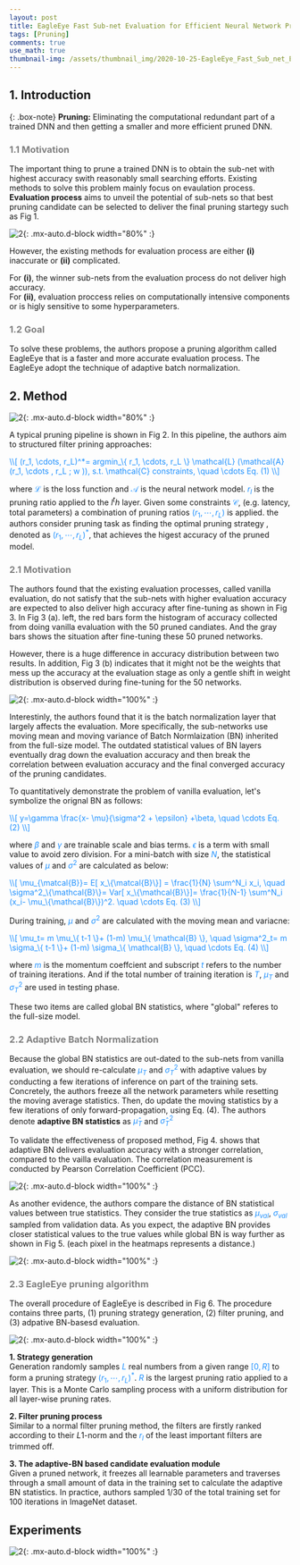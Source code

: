 ```yaml
---
layout: post
title: EagleEye Fast Sub-net Evaluation for Efficient Neural Network Pruning
tags: [Pruning]
comments: true
use_math: true
thumbnail-img: /assets/thumbnail_img/2020-10-25-EagleEye_Fast_Sub_net_Evaluation_for_Efficient_Neur_Network_Pruning/post.PNG
---
```


## 1. Introduction


{: .box-note}
**Pruning:** Eliminating the computational redundant part of a trained DNN and then getting a smaller and more efficient pruned DNN.

### <span style="color:gray"> 1.1 Motivation </span>

The important thing to prune a trained DNN is to obtain the sub-net with highest accuracy swith reasonably small searching efforts. Existing methods to solve this problem mainly focus on evaulation process. **Evaluation process** aims to unveil the potential of sub-nets so that best pruning candidate can be selected to deliver the final pruning startegy such as Fig 1.

![2](https://da2so.github.io/assets/post_img/2020-10-25-EagleEye_Fast_Sub_net_Evaluation_for_Efficient_Neur_Network_Pruning/1.png){: .mx-auto.d-block width="80%" :}


However, the existing methods for evaluation process are either **(i)** inaccurate or **(ii)** complicated.

For **(i)**, the winner sub-nets from the evaluation process do not deliver high accuracy.  
For **(ii)**, evaluation proccess relies on computationally intensive components or is higly sensitive to some hyperparameters. 


### <span style="color:gray"> 1.2 Goal </span>

To solve these problems, the authors propose a pruning algorithm called EagleEye that is a faster and more accurate evaluation process. The EagleEye adopt the technique of adaptive batch normalization.


## 2. Method

![2](https://da2so.github.io/assets/post_img/2020-10-25-EagleEye_Fast_Sub_net_Evaluation_for_Efficient_Neur_Network_Pruning/2.png){: .mx-auto.d-block width="80%" :}

A typical pruning pipeline is shown in Fig 2. In this pipeline, the authors aim to structured filter prining approaches:

<span style="color:DodgerBlue">
\\[
(r_1, \cdots, r_L)^*= argmin_\{ r_1, \cdots, r_L \} \mathcal{L} (\mathcal{A} (r_1, \cdots , r_L ; w )), s.t. \mathcal{C} constraints, \quad \cdots Eq. (1)
\\]
</span>

where <span style="color:DodgerBlue">$\mathcal{L}$</span> is the loss function and <span style="color:DodgerBlue">$\mathcal{A}$</span> is the neural network model. <span style="color:DodgerBlue">$r_l$</span> is the pruning ratio applied to the $l^th$ layer. Given some constraints <span style="color:DodgerBlue">$\mathcal{C}$</span>, (e.g. latency, total parameters) a combination of pruning ratios <span style="color:DodgerBlue">$(r_1, \cdots , r_L)$</span> is applied. the authors consider pruning task as finding the optimal pruning strategy , denoted as  <span style="color:DodgerBlue">$(r_1, \cdots , r_L)^*$</span>, that achieves the higest accuracy of the pruned model.




### <span style="color:gray"> 2.1 Motivation </span>



The authors found that the existing evaluation processes, called vanilla evaluation, do not satisfy that the sub-nets with higher evaluation accuracy are expected to also deliver high accuracy after fine-tuning as shown in Fig 3. In Fig 3 (a). left, the red bars form the histogram of accuracy collected from doing vanilla evaluation with the 50 pruned candiates. And the gray bars shows the situation after fine-tuning these 50 pruned networks.

However, there is a huge difference in accuracy distribution between two results. In addition, Fig 3 (b) indicates that it might not be the weights that mess up the accuracy at the evaluation stage as only a gentle shift in weight distribution is observed during fine-tuning for the 50 networks.

![2](https://da2so.github.io/assets/post_img/2020-10-25-EagleEye_Fast_Sub_net_Evaluation_for_Efficient_Neur_Network_Pruning/3.png){: .mx-auto.d-block width="100%" :}


Interestinly, the authors found that it is the batch normalization layer that largely affects the evaluation. More specifically, the sub-networks use moving mean and moving variance of Batch Normlaization (BN) inherited from the full-size model. The outdated statistical values of BN layers eventually drag down the evaluation accuracy and then break the correlation between evaluation accuracy and the final converged accuracy of the pruning candidates.

To quantitatively demonstrate the problem of vanilla evaluation, let's symbolize the orignal BN as follows:

<span style="color:DodgerBlue">
\\[
y=\gamma \frac{x- \mu}{\sigma^2 + \epsilon} +\beta, \quad \cdots Eq. (2)
\\]
</span>

where <span style="color:DodgerBlue">$\beta$</span> and <span style="color:DodgerBlue">$\gamma$</span> are trainable scale and bias terms. <span style="color:DodgerBlue">$\epsilon$</span> is a term with small value to avoid zero division. For a mini-batch with size <span style="color:DodgerBlue">$N$</span>, the statistical values of <span style="color:DodgerBlue">$\mu$</span> and <span style="color:DodgerBlue">$\sigma^2$</span> are calculated as below:

<span style="color:DodgerBlue">
\\[
\mu_{\matcal{B}}= E[ x_\{\matcal{B}\}] = \frac{1}{N} \sum^N_i x_i, \quad \sigma^2_\{\mathcal{B}\}= Var[ x_\{\mathcal{B}\}]= \frac{1}{N-1} \sum^N_i (x_i- \mu_\{\mathcal{B}\})^2. \quad \cdots Eq. (3)
\\]
</span>

During training, <span style="color:DodgerBlue">$\mu$</span> and <span style="color:DodgerBlue">$\sigma^2$</span> are calculated with the moving mean and variacne:

<span style="color:DodgerBlue">
\\[
\mu_t= m \mu_\{ t-1 \}+ (1-m) \mu_\{ \mathcal{B} \}, \quad \sigma^2_t= m \sigma_\{ t-1 \}+ (1-m) \sigma_\{ \mathcal{B} \}, \quad \cdots Eq. (4)
\\]
</span>

where <span style="color:DodgerBlue">$m$</span> is the momentum coeffcient and subscript <span style="color:DodgerBlue">$t$</span> refers to the number of training iterations. And if the total number of training iteration is <span style="color:DodgerBlue">$T$</span>,  <span style="color:DodgerBlue">$\mu_T$</span> and <span style="color:DodgerBlue">$\sigma^2_T$</span> are used in testing phase.

These two items are called global BN statistics, where "global" referes to the full-size model.


### <span style="color:gray"> 2.2 Adaptive Batch Normalization </span>

Because the global BN statistics are out-dated to the sub-nets from vanilla evaluation, we should re-calculate <span style="color:DodgerBlue">$\mu_T$</span> and <span style="color:DodgerBlue">$\sigma^2_T$</span> with adaptive values by conducting a few iterations of inference on part of the training sets. Concretely, the authors freeze all the network parameters while resetting the moving average statistics. Then, do update the moving statistics by a few iterations of only forward-propagation, using Eq. (4). The authors denote **adaptive BN statistics** as <span style="color:DodgerBlue">$\hat{\mu}_T$</span> and <span style="color:DodgerBlue">$\hat{\sigma}^2_T$</span>


To validate the effectiveness of proposed method, Fig 4. shows that adaptive BN delivers evaluation accuracy with a stronger correlation, compared to the vailla evaluation. The correlation measurement is conducted by Pearson Correlation Coefficient (PCC).

![2](https://da2so.github.io/assets/post_img/2020-10-25-EagleEye_Fast_Sub_net_Evaluation_for_Efficient_Neur_Network_Pruning/4.png){: .mx-auto.d-block width="100%" :}

 As another evidence, the authors compare the distance of BN statistical values between true statistics. They consider the true statistics as <span style="color:DodgerBlue">$\mu_{val}$</span>,  <span style="color:DodgerBlue">$\sigma_{val}$</span> sampled from validation data. As you expect, the adaptive BN provides closer statistical values to the true values while global BN is way further as shown in Fig 5. (each pixel in the heatmaps represents a distance.)

![2](https://da2so.github.io/assets/post_img/2020-10-25-EagleEye_Fast_Sub_net_Evaluation_for_Efficient_Neur_Network_Pruning/5.png){: .mx-auto.d-block width="100%" :}


### <span style="color:gray"> 2.3 EagleEye pruning algorithm </span>

The overall procedure of EagleEye is described in Fig 6. The procedure contains three parts, (1) pruning strategy generation, (2) filter pruning, and (3) adpative BN-basesd evaluation.

![2](https://da2so.github.io/assets/post_img/2020-10-25-EagleEye_Fast_Sub_net_Evaluation_for_Efficient_Neur_Network_Pruning/6.png){: .mx-auto.d-block width="100%" :}


**1. Strategy generation**  
Generation randomly samples <span style="color:DodgerBlue">$L$</span> real numbers from a given range <span style="color:DodgerBlue">$[0, R]$</span> to form a pruning strategy <span style="color:DodgerBlue">$(r_1, \cdots , r_L)^*$</span>. <span style="color:DodgerBlue">$R$</span> is the largest pruning ratio applied to a layer. This is a Monte Carlo sampling process with a uniform distribution for all layer-wise pruning rates.


**2. Filter pruning process**  
Similar to a normal filter pruning method, the filters are firstly ranked according to their $L1$-norm and the <span style="color:DodgerBlue">$r_l$</span> of the least important filters are trimmed off.

**3. The adaptive-BN based candidate evaluation module**  
Given a pruned network, it freezes all learnable parameters and traverses through a small amount of data in the training set to calculate the adaptive BN statistics. In practice, authors sampled 1/30 of the total training set for 100 iterations in ImageNet dataset.



## Experiments


![2](https://da2so.github.io/assets/post_img/2020-10-25-EagleEye_Fast_Sub_net_Evaluation_for_Efficient_Neur_Network_Pruning/7.png){: .mx-auto.d-block width="100%" :}



